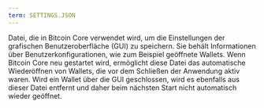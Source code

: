 ```yaml
---
term: SETTINGS.JSON
---
```


Datei, die in Bitcoin Core verwendet wird, um die Einstellungen der grafischen Benutzeroberfläche (GUI) zu speichern. Sie behält Informationen über Benutzerkonfigurationen, wie zum Beispiel geöffnete Wallets. Wenn Bitcoin Core neu gestartet wird, ermöglicht diese Datei das automatische Wiederöffnen von Wallets, die vor dem Schließen der Anwendung aktiv waren. Wird ein Wallet über die GUI geschlossen, wird es ebenfalls aus dieser Datei entfernt und daher beim nächsten Start nicht automatisch wieder geöffnet.